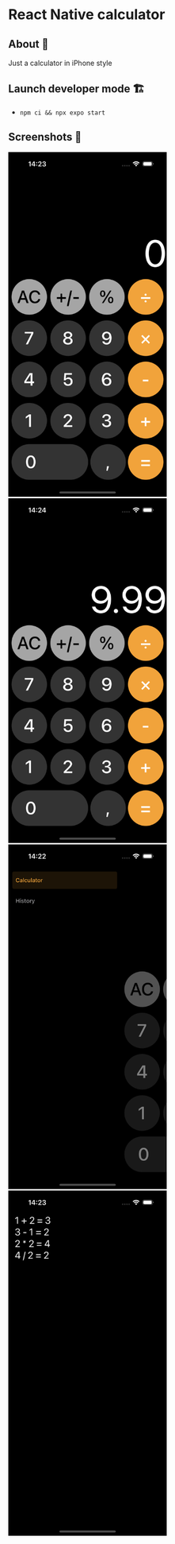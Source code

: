 # React Native calculator

## About 📝
Just a calculator in iPhone style

## Launch developer mode 🏗
- ``npm ci && npx expo start``

## Screenshots 🤳
<img src="assets/screenshots/calculator-1.png" alt="Calculator" style="width:320px;"/>
<img src="assets/screenshots/calculator-2.png" alt="Calculator" style="width:320px;"/>
<img src="assets/screenshots/calculator-3.png" alt="Calculator" style="width:320px;"/>
<img src="assets/screenshots/calculator-4.png" alt="Calculator" style="width:320px;"/>
